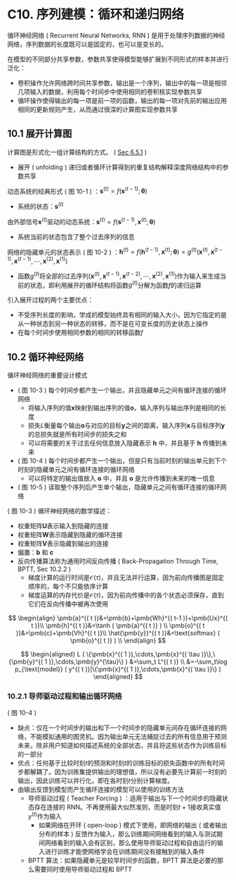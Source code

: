 # C10. 序列建模：循环和递归网络

循环神经网络 ( Recurrent Neural Networks, RNN ) 是用于处理序列数据的神经网络，序列数据的长度既可以是固定的，也可以是变长的。

在模型的不同部分共享参数，参数共享使得模型能够扩展到不同形式的样本并进行泛化：

-   卷积操作允许网络跨时间共享参数，输出是一个序列，输出中的每一项是相邻几项输入的数据，利用每个时间步中使用相同的卷积核实现参数共享
-   循环操作使得输出的每一项是前一项的函数，输出的每一项对先前的输出应用相同的更新规则产生，从而通过很深的计算图实现参数共享

## 10.1 展开计算图

计算图是形式化一组计算结构的方式。 ( [Sec 6.5.1](Ch06.md) )

-   展开 ( unfolding ) 递归或者循环计算得到的重复结构解释深度网络结构中的参数共享

动态系统的经典形式 ( 图 10-1 ) ：$\pmb{s}^{( t )}=f ( \pmb{s}^{( t-1 )};\pmb{\theta} )$

-   系统的状态：$\pmb{s}^{( t )}$

由外部信号$\pmb{x}^{( t )}$驱动的动态系统：$\pmb{s}^{( t )}=f ( \pmb{s}^{( t-1 )},\pmb{x}^{( t )};\pmb{\theta} )$

-   系统当前的状态包含了整个过去序列的信息

网络的隐藏单元的状态表示 ( 图 10-2 ) ：$\pmb{h}^{( t )}=f ( \pmb{h}^{( t-1 )},\pmb{x}^{( t )};\pmb{\theta} ) =g^{( t )} ( \pmb{x}^{( t )},\pmb{x}^{( t-1 )},\pmb{x}^{( t-1 )},\cdots,\pmb{x}^{( 2 )},\pmb{x}^{( 1 )} )$

-   函数$g^{( t )}$将全部的过去序列$( \pmb{x}^{( t )},\pmb{x}^{( t-1 )},\pmb{x}^{( t-2 )},\cdots,\pmb{x}^{( 2 )},\pmb{x}^{( 1 )} )$作为输入来生成当前的状态，即利用展开的循环结构将函数$g^{( t )}$分解为函数$f$的递归运算

引入展开过程的两个主要优点：

-   不受序列长度的影响，学成的模型始终具有相同的输入大小，因为它指定的是从一种状态到另一种状态的转移，而不是在可变长度的历史状态上操作
-   在每个时间步使用相同参数的相同的转移函数$f$

## 10.2 循环神经网络

循环神经网络的重要设计模式

-   ( 图 10-3 ) 每个时间步都产生一个输出，并且隐藏单元之间有循环连接的循环网络
    -   将输入序列的值$\pmb{x}$映射到输出序列的值$\pmb{o}$，输入序列与输出序列是相同的长度
    -   损失$L$衡量每个输出$\pmb{o}$与对应的目标$\pmb{y}$之间的距离，输入序列$\pmb{x}$与目标序列$\pmb{y}$的总损失就是所有时间步的损失之和
    -   可以将需要的关于过去任何信息放入隐藏表示 $\pmb{h}$ 中，并且基于 $\pmb{h}$ 传播到未来
-   ( 图 10-4 ) 每个时间步都产生一个输出，但是只有当前时刻的输出单元到下个时刻的隐藏单元之间有循环连接的循环网络
    -   可以将特定的输出值放入 $\pmb{o}$ 中，并且 $\pmb{o}$ 是允许传播到未来的唯一信息
-   ( 图 10-5 ) 读取整个序列后产生单个输出，隐藏单元之间有循环连接的循环网络

 ( 图 10-3 ) 循环神经网络的数学描述：

-   权重矩阵$\pmb{U}$表示输入到隐藏的连接
-   权重矩阵$\pmb{W}$表示隐藏到隐藏的循环连接
-   权重矩阵$\pmb{V}$表示隐藏到输出的连接
-   偏置：$\pmb{b}$ 和 $\pmb{c}$
-   反向传播算法称为通用时间反向传播 ( Back-Propagation Through Time, BPTT, Sec 10.2.2 )
    -   梯度计算的运行时间是$\mathcal{O} ( \tau )$，并且无法并行运算，因为前向传播图是固定顺序的，每个不只能依序计算
    -   梯度运算的内存代价是$\mathcal{O} ( \tau )$，因为前向传播中的各个状态必须保存，直到它们在反向传播中被再次使用

$$
\begin{align}
    \pmb{a}^{( t )}&=\pmb{b}+\pmb{Wh}^{( t-1 )}+\pmb{Ux}^{( t )}\\
    \pmb{h}^{( t )}&=\tanh ( \pmb{a}^{( t )} ) \\
    \pmb{o}^{( t )}&=\pmb{c}+\pmb{Vh}^{( t )}\\
    \hat{\pmb{y}}^{( t )}&=\text{softmax} ( \pmb{o}^{( t )} ) \\
\end{align}
$$

$$
\begin{aligned}
    L ( \{\pmb{x}^{( 1 )},\cdots,\pmb{x}^{( \tau )}\},\{\pmb{y}^{( 1 )},\cdots,\pmb{y}^{\tau}\} )
        &=\sum_t L^{( t )}    \\
        &=-\sum_t\log p_{\text{model}} ( y^{( t )}|\{\pmb{x}^{( 1 )},\cdots,\pmb{x}^{( \tau )}\} )
\end{aligned}
$$

### 10.2.1 导师驱动过程和输出循环网络

 ( 图 10-4 )

-   缺点：仅在一个时间步的输出和下一个时间步的隐藏单元间存在循环连接的网络，不能模拟通用的图灵机。因为输出单元无法捕捉过去的所有信息用于预测未来，除非用户知道如何描述系统的全部状态，并且将这些状态作为训练目标的一部分
-   优点：任何基于比较时刻$t$的预测和时刻$t$的训练目标的损失函数中的所有时间步都解耦了。因为训练集提供输出的理想值，所以没有必要先计算前一时刻的输出，因此训练可以并行化，即在各时刻$t$分别计算梯度。
-   由输出反馈到模型而产生循环连接的模型可以使用的训练方法
    -   导师驱动过程 ( Teacher Forcing ) ：适用于输出与下一个时间步的隐藏状态存在连接的 RNN。不再使用最大似然准则，而是时刻$t+1$接收真实值$y^{( t )}$作为输入
        -   如果网络在开环 ( open-loop ) 模式下使用，即网络的输出 ( 或者输出分布的样本 ) 反馈作为输入，那么训练期间网络看到的输入与测试期间网络看到的输入会有区别，那么使用导师驱动过程和自由运行的输入进行训练才能使网络学会在训练期间没有接触到的输入条件
    -   BPTT 算法：如果隐藏单元是较早时间步的函数，BPTT 算法是必要的那么需要同时使用导师驱动过程和 BPTT
